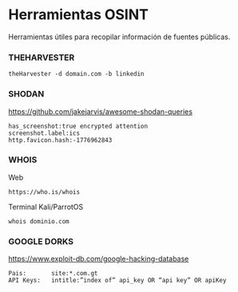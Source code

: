 # Herramientas OSINT
Herramientas útiles para recopilar información de fuentes públicas.

### THEHARVESTER
```
theHarvester -d domain.com -b linkedin
```
### SHODAN
https://github.com/jakejarvis/awesome-shodan-queries
```
has_screenshot:true encrypted attention
screenshot.label:ics
http.favicon.hash:-1776962843
```
### WHOIS
Web
```
https://who.is/whois
```
Terminal Kali/ParrotOS
```
whois dominio.com
```
### GOOGLE DORKS
https://www.exploit-db.com/google-hacking-database
```
Pais:       site:*.com.gt
API Keys:   intitle:”index of” api_key OR “api key” OR apiKey
```
